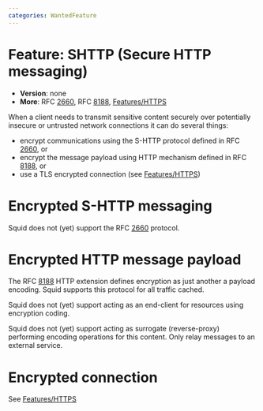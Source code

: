 ```yaml
---
categories: WantedFeature
---
```

# Feature: SHTTP (Secure HTTP messaging)

- **Version**: none
- **More**: RFC [2660](https://tools.ietf.org/rfc/rfc2660), RFC
  [8188](https://tools.ietf.org/rfc/rfc8188),
  [Features/HTTPS](/Features/HTTPS)

When a client needs to transmit sensitive content securely over
potentially insecure or untrusted network connections it can do several
things:

- encrypt communications using the S-HTTP protocol defined in RFC
  [2660](https://tools.ietf.org/rfc/rfc2660), or
- encrypt the message payload using HTTP mechanism defined in RFC
  [8188](https://tools.ietf.org/rfc/rfc8188), or
- use a TLS encrypted connection (see
  [Features/HTTPS](/Features/HTTPS))

# Encrypted S-HTTP messaging

Squid does not (yet) support the RFC
[2660](https://tools.ietf.org/rfc/rfc2660) protocol.

# Encrypted HTTP message payload

The RFC [8188](https://tools.ietf.org/rfc/rfc8188) HTTP extension
defines encryption as just another a payload encoding. Squid supports
this protocol for all traffic cached.

Squid does not (yet) support acting as an end-client for resources using
encryption coding.

Squid does not (yet) support acting as surrogate (reverse-proxy)
performing encoding operations for this content. Only relay messages to
an external service.

# Encrypted connection

See [Features/HTTPS](/Features/HTTPS)
